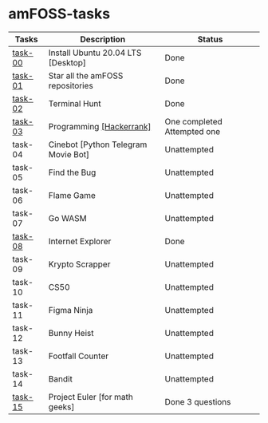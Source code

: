# amFOSS-tasks


| Tasks   | Description                         | Status                      |
|---------|-------------------------------------|-----------------------------|
| [task-00](https://github.com/yadukrishnan4998/amFOSS---tasks/tree/main/task-00) | Install Ubuntu 20.04 LTS [Desktop]  | Done                        |
| [task-01](https://github.com/yadukrishnan4998/amFOSS---tasks/tree/main/task-01) | Star all the amFOSS repositories    | Done                        |
| [task-02](https://github.com/yadukrishnan4998/amFOSS---tasks/tree/main/task-02) | Terminal Hunt                       | Done                        |
| [task-03](https://github.com/yadukrishnan4998/amFOSS---tasks/tree/main/task-03) | Programming [[Hackerrank]](https://www.hackerrank.com/yadukrishnan_491)            | One completed Attempted one |
| task-04 | Cinebot [Python Telegram Movie Bot] | Unattempted                 |
| task-05 | Find the Bug                        | Unattempted                 |
| task-06 | Flame Game                          | Unattempted                 |
| task-07 | Go WASM                             | Unattempted                 |
| [task-08](https://github.com/yadukrishnan4998/amFOSS---tasks/tree/main/task-08) | Internet Explorer                   | Done                        |
| task-09 | Krypto Scrapper                     | Unattempted                 |
| task-10 | CS50                                | Unattempted                 |
| task-11 | Figma Ninja                         | Unattempted                 |
| task-12 | Bunny Heist                         | Unattempted                 |
| task-13 | Footfall Counter                    | Unattempted                 |
| task-14 | Bandit                              | Unattempted                   |
| [task-15](https://github.com/yadukrishnan4998/amFOSS---tasks/tree/main/task-15) | Project Euler [for math geeks]      | Done 3 questions            |
